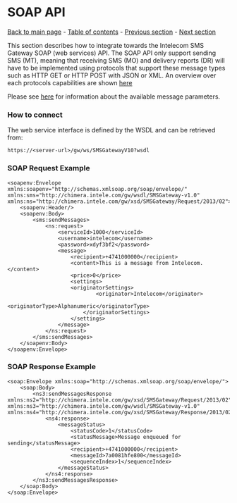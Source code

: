 # SOAP API

[Back to main page](https://github.com/Intelecom/sms/) - [Table of contents](/sections/Overview.md) - [Previous section](/sections/Interfaces/Rest.md) -  [Next section](/sections/Interfaces/HTTP_Get.md)

This section describes how to integrate towards the Intelecom SMS Gateway SOAP (web services) API. The SOAP API only support sending SMS (MT), meaning that receiving SMS (MO) and delivery reports (DR) will have to be implemented using protocols that support these message types such as HTTP GET or HTTP POST with JSON or XML. An overview over each protocols capabilities are shown [here](/sections/Interfaces-general.md) 

Please see [here](sections/Interfaces/Common.md) for information about the available message parameters.

### How to connect

The web service interface is defined by the WSDL and can be retrieved from: 

	https://<server-url>/gw/ws/SMSGatewayV10?wsdl

### SOAP Request Example

	<soapenv:Envelope xmlns:soapenv="http://schemas.xmlsoap.org/soap/envelope/" xmlns:sms="http://chimera.intele.com/gw/wsdl/SMSGateway-v1.0" xmlns:ns="http://chimera.intele.com/gw/xsd/SMSGateway/Request/2013/02">
		<soapenv:Header/>
		<soapenv:Body>
			<sms:sendMessages>
				<ns:request>
					<serviceId>1000</serviceId>
					<username>intelecom</username>
					<password>xdyf3bf2</password>
					<message>
						<recipient>+4741000000</recipient>
						<content>This is a message from Intelecom.</content>
						<price>0</price>
						<settings>
						<originatorSettings>
								<originator>Intelecom</originator>
								<originatorType>Alphanumeric</originatorType>
							</originatorSettings>
						</settings>
					</message>
				</ns:request>
			</sms:sendMessages>
		</soapenv:Body>
	</soapenv:Envelope>
	
### SOAP Response Example

	<soap:Envelope xmlns:soap="http://schemas.xmlsoap.org/soap/envelope/">
		<soap:Body>
			<ns3:sendMessagesResponse xmlns:ns2="http://chimera.intele.com/gw/xsd/SMSGateway/Request/2013/02" xmlns:ns3="http://chimera.intele.com/gw/wsdl/SMSGateway-v1.0" xmlns:ns4="http://chimera.intele.com/gw/xsd/SMSGateway/Response/2013/02">
				<ns4:response>
					<messageStatus>
						<statusCode>1</statusCode>
						<statusMessage>Message enqueued for sending</statusMessage>
						<recipient>+4741000000</recipient>
						<messageId>7a0081hfe800</messageId>
						<sequenceIndex>1</sequenceIndex>
					</messageStatus>
				</ns4:response>
			</ns3:sendMessagesResponse>
		</soap:Body>
	</soap:Envelope>
